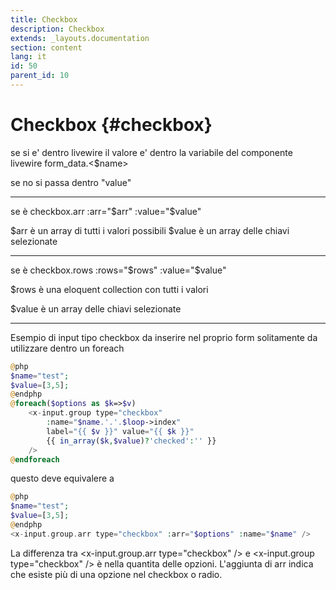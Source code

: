 ```yaml
---
title: Checkbox
description: Checkbox
extends: _layouts.documentation
section: content
lang: it
id: 50
parent_id: 10
---
```


# Checkbox {#checkbox}

se si e' dentro livewire il valore e' dentro la variabile del componente livewire form_data.<$name>  

se no si passa dentro "value"

------

se è checkbox.arr :arr="$arr" :value="$value"

$arr è un array di tutti i valori possibili
$value è un array delle chiavi selezionate 

-------

se è checkbox.rows :rows="$rows" :value="$value"

$rows è una eloquent collection con tutti i valori 

$value è un array delle chiavi selezionate 


------

Esempio di input tipo checkbox da inserire nel proprio form
solitamente da utilizzare dentro un foreach 

```php
@php
$name="test";
$value=[3,5];
@endphp
@foreach($options as $k=>$v)
    <x-input.group type="checkbox" 
        :name="$name.'.'.$loop->index" 
        label="{{ $v }}" value="{{ $k }}" 
        {{ in_array($k,$value)?'checked':'' }} 
    />
@endforeach
```
questo deve equivalere a 

```php
@php
$name="test";
$value=[3,5];
@endphp
<x-input.group.arr type="checkbox" :arr="$options" :name="$name" />

```

La differenza tra <x-input.group.arr type="checkbox" /> e <x-input.group type="checkbox" /> è nella quantita delle opzioni.
L'aggiunta di arr indica che esiste più di una opzione nel checkbox o radio.

